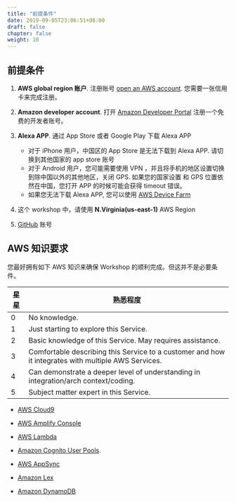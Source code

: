 ```yaml
---
title: "前提条件"
date: 2019-09-05T23:06:51+08:00
draft: false
chapter: false
weight: 10
---
```


## 前提条件

1. **AWS global region 账户**. 注册账号 [open an AWS account](https://aws.amazon.com). 
您需要一张信用卡来完成注册。

1. **Amazon developer account**. 打开 [Amazon Developer Portal](https://developer.amazon.com/) 
注册一个免费的开发者账号。

1. **Alexa APP**. 通过 App Store 或者 Google Play 下载 Alexa APP
    - 对于 iPhone 用户，中国区的 App Store 是无法下载到 Alexa APP. 请切换到其他国家的 app store 账号
    - 对于 Android 用户，您可能需要使用 VPN ，并且将手机的地区设置切换到除中国以外的其他地区，关闭 GPS. 如果您的国家设置
    和 GPS 位置依然在中国，您打开 APP 的时候可能会获得 timeout 错误。
    - 如果您无法下载 Alexa APP, 您可以使用 [AWS Device Farm](https://aws.amazon.com/device-farm/)

1. 这个 workshop 中，请使用 **N.Virginia(us-east-1)** AWS Region

1. [GitHub](https://github.com/) 账号

## AWS 知识要求

您最好拥有如下 AWS 知识来确保 Workshop 的顺利完成。但这并不是必要条件。

| 星星 | 熟悉程度                                                 |
| ----- | ------------------------------------------------------------ |
| 0     | No knowledge.                                                |
| 1     | Just starting to explore this Service. |
| 2     | Basic knowledge of this Service. May requires assistance. |
| 3     | Comfortable describing this Service to a customer and how it integrates with multiple AWS Services. |
| 4     | Can demonstrate a deeper level of understanding in integration/arch context/coding. |
| 5     | Subject matter expert in this Service. |


* [AWS Cloud9](https://aws.amazon.com/cloud9/) <i class="fas fa-star"></i>

* [AWS Amplify Console](https://aws.amazon.com/amplify/console/)

* [AWS Lambda](https://aws.amazon.com/lambda/) <i class="fas fa-star"></i>

* [Amazon Cognito User Pools](https://docs.aws.amazon.com/cognito/latest/developerguide/cognito-user-identity-pools.html). <i class="fas fa-star"></i>

* [AWS AppSync](https://aws.amazon.com/appsync/)

* [Amazon Lex](https://aws.amazon.com/lex/)

* [Amazon DynamoDB](https://aws.amazon.com/dynamodb/) <i class="fas fa-star"></i>



